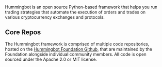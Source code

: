 Hummingbot is an open source Python-based framework that helps you run trading strategies that automate the execution of orders and trades on various cryptocurrency exchanges and protocols. 

## Core Repos

The Hummingbot framework is comprised of multiple code repositories, hosted on the [Hummingbot Foundation Github](https://github.com/hummingbot), that are maintained by the Foundation alongside individual community members. All code is open sourced under the Apache 2.0 or MIT license.